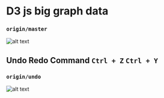 # D3 js big graph data
### `origin/master`
![alt text](https://img001.prntscr.com/file/img001/V3CFIBtjR9uBEqv4waLIUQ.png)

## Undo Redo Command `Ctrl + Z` `Ctrl + Y`
### `origin/undo`
![alt text](https://img001.prntscr.com/file/img001/xeOXitXmS2C1nwgdOyi8OQ.png)
